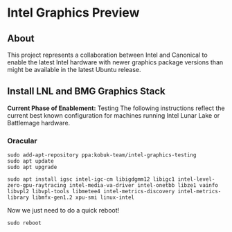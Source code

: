 # Intel Graphics Preview
## About
This project represents a collaboration between Intel and Canonical to enable the latest Intel hardware with newer graphics package versions than might be available in the latest Ubuntu release. 

## Install LNL and BMG Graphics Stack
**Current Phase of Enablement:** Testing
The following instructions reflect the current best known configuration for machines running Intel Lunar Lake or Battlemage hardware. 

 ### Oracular
```
sudo add-apt-repository ppa:kobuk-team/intel-graphics-testing
sudo apt update
sudo apt upgrade

sudo apt install igsc intel-igc-cm libigdgmm12 libigc1 intel-level-zero-gpu-raytracing intel-media-va-driver intel-onetbb libze1 vainfo libvpl2 libvpl-tools libmetee4 intel-metrics-discovery intel-metrics-library libmfx-gen1.2 xpu-smi linux-intel
```
Now we just need to do a quick reboot!
```
sudo reboot
```